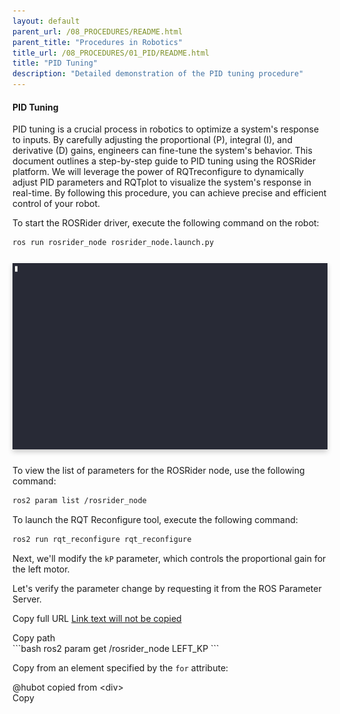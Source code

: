 ```yaml
---
layout: default
parent_url: /08_PROCEDURES/README.html
parent_title: "Procedures in Robotics"
title_url: /08_PROCEDURES/01_PID/README.html
title: "PID Tuning"
description: "Detailed demonstration of the PID tuning procedure"
---
```



#### PID Tuning

PID tuning is a crucial process in robotics to optimize a system's response to inputs. By carefully adjusting the proportional (P), integral (I), and derivative (D) gains, engineers can fine-tune the system's behavior. This document outlines a step-by-step guide to PID tuning using the ROSRider platform. We will leverage the power of RQTreconfigure to dynamically adjust PID parameters and RQTplot to visualize the system's response in real-time. By following this procedure, you can achieve precise and efficient control of your robot.

To start the ROSRider driver, execute the following command on the robot:

```bash
ros run rosrider_node rosrider_node.launch.py
```

<div style="display: flex; justify-content: space-around; margin: 25px 0;">
   <img src="../../images/rosrider_node_launch.gif" alt="ROSRider node launch" style="box-shadow: 0px 4px 8px rgba(0, 0, 0, 0.2);">
</div>

To view the list of parameters for the ROSRider node, use the following command:

```bash
ros2 param list /rosrider_node
```		

To launch the RQT Reconfigure tool, execute the following command:

```bash
ros2 run rqt_reconfigure rqt_reconfigure
```

Next, we'll modify the `kP` parameter, which controls the proportional gain for the left motor.

Let's verify the parameter change by requesting it from the ROS Parameter Server.



<clipboard-copy for="blob-path">Copy full URL</clipboard-copy>
<a id="blob-path" href="/path/to#my-blob">Link text will not be copied</a>

<clipboard-copy for="blob-path" class="btn btn-sm BtnGroup-item">
  Copy path
</clipboard-copy>
<div id="blob-path">
```bash
ros2 param get /rosrider_node LEFT_KP
```
</div>

  <section>
    <p>Copy from an element specified by the <code>for</code> attribute:</p>
    <div id="name">@hubot copied from &lt;div&gt;</div>
    <clipboard-copy for="name">
      Copy
      <span class="notice" hidden>Copied!</span>
    </clipboard-copy>
  </section>